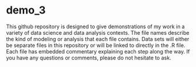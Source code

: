 # demo_3
This github repository is designed to give demonstrations of my work in a variety of data science and data analysis contexts.  The file names describe the kind of modeling or analysis that each file contains.  Data sets will either be separate files in this repository or will be linked to directly in the .R file.  Each file has embedded commentary explaining each step along the way.  If you have any questions or comments, please do not hesitate to ask.